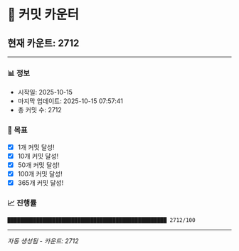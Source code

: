 # 🔢 커밋 카운터

## 현재 카운트: 2712

---

### 📊 정보
- 시작일: 2025-10-15
- 마지막 업데이트: 2025-10-15 07:57:41
- 총 커밋 수: 2712

### 🎯 목표
- [x] 1개 커밋 달성!
- [x] 10개 커밋 달성!
- [x] 50개 커밋 달성!
- [x] 100개 커밋 달성!
- [x] 365개 커밋 달성!

### 📈 진행률
```
██████████████████████████████████████████████████ 2712/100
```

---
*자동 생성됨 - 카운트: 2712*
